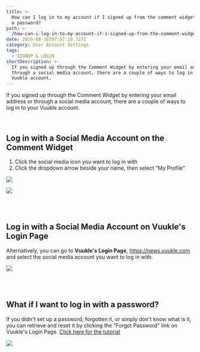 ```yaml
---
title: >-
  How can I log in to my account if I signed up from the comment widget without
  a password?
path: >-
  /how-can-i-log-in-to-my-account-if-i-signed-up-from-the-comment-widget-without-a-password/
date: 2019-08-16T07:57:19.727Z
category: User Account Settings
tags:
  - SIGNUP & LOGIN
shortDescription: >-
  If you signed up through the Comment Widget by entering your email address or
  through a social media account, there are a couple of ways to log in to your
  Vuukle account.
---
```


If you signed up through the Comment Widget by entering your email address or through a social media account, there are a couple of ways to log in to your Vuukle account.

<br>

## Log in with a Social Media Account on the Comment Widget

1. Click the social media icon you want to log in with
2. Click the dropdown arrow beside your name, then select “My Profile”

![](/img/screenshot_7.png)

![](/img/screenshot_8.png)

<br>

<br>

## Log in with a Social Media Account on Vuukle's Login Page

Alternatively, you can go to **Vuukle's Login Page**, <https://news.vuukle.com> and select the social media account you want to log in with.

![](/img/screenshot_14.png)

<br>

<br>

## What if I want to log in with a password?

If you didn't set up a password, forgotten it, or simply don't know what is it, you can retrieve and reset it by clicking the "Forgot Password" link on Vuukle's Login Page. [Click here for the tutorial](https://docs.vuukle.com/how-can-i-log-in-if-i-have-forgotten-or-dont-know-my-password/)

![](/img/screenshot_9.png)

